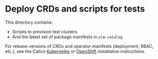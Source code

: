 # Deploy CRDs and scripts for tests

This directory contains:

- Scripts to provision test clusters
- And the latest set of package manifests in `olm-catalog`

For release versions of CRDs and operator manifests (deployment, RBAC, etc.), see the Calico [Kubernetes](https://docs.projectcalico.org/getting-started/kubernetes/quickstart) or [OpenShift](https://docs.projectcalico.org/getting-started/openshift/installation) installation instructions.

